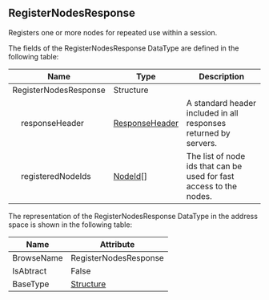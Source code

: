 <!-- datatype -->
## RegisterNodesResponse
Registers one or more nodes for repeated use within a session.  
<!-- end of description -->
The fields of the RegisterNodesResponse DataType are defined in the following table:  

|Name|Type|Description|
|---|---|---|
|RegisterNodesResponse|Structure||
|&nbsp;&nbsp;&nbsp;&nbsp;responseHeader|[ResponseHeader](../../../Part4/Services/ResponseHeader/readme.md)|A standard header included in all responses returned by servers.|
|&nbsp;&nbsp;&nbsp;&nbsp;registeredNodeIds|[NodeId](../../../Part3/DataTypes/NodeId/readme.md)[]|The list of node ids that can be used for fast access to the nodes.|

The representation of the RegisterNodesResponse DataType in the address space is shown in the following table:  

|Name|Attribute|
|---|---|
|BrowseName|RegisterNodesResponse|
|IsAbtract|False|
|BaseType|[Structure](../../../Part3/DataTypes/Structure/readme.md)|

